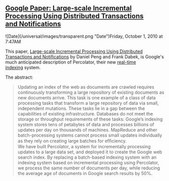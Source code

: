 ## [Google Paper: Large-scale Incremental Processing Using Distributed Transactions and Notifications](/blog/2010/10/1/google-paper-large-scale-incremental-processing-using-distri.html)

<div class="journal-entry-tag journal-entry-tag-post-title"><span class="posted-on">![Date](/universal/images/transparent.png "Date")Friday, October 1, 2010 at 7:47AM</span></div>

<div class="body">

This paper, [Large-scale Incremental Processing Using Distributed Transactions and Notifications](http://research.google.com/pubs/pub36726.html#) by Daniel Peng and Frank Dabek, is Google's much anticipated description of Percolator, their new [real-time indexing](http://highscalability.com/blog/2010/9/11/googles-colossus-makes-search-real-time-by-dumping-mapreduce.html) system.

The abstract:

> <div id="_mcePaste">Updating an index of the web as documents are crawled requires continuously transforming a large repository of existing documents as new documents arrive. This task is one example of a class of data processing tasks that transform a large repository of data via small, independent mutations. These tasks lie in a gap between the capabilities of existing infrastructure. Databases do not meet the storage or throughput requirements of these tasks: Google’s indexing system stores tens of petabytes of data and processes billions of updates per day on thousands of machines. MapReduce and other batch-processing systems cannot process small updates individually as they rely on creating large batches for efﬁciency.
> 
> <div id="_mcePaste">We have built Percolator, a system for incrementally processing updates to a large data set, and deployed it to create the Google web search index. By replacing a batch-based indexing system with an indexing system based on incremental processing using Percolator, we process the same number of documents per day, while reducing the average age of documents in Google search results by 50%. </div>
> 
> </div>

</div>